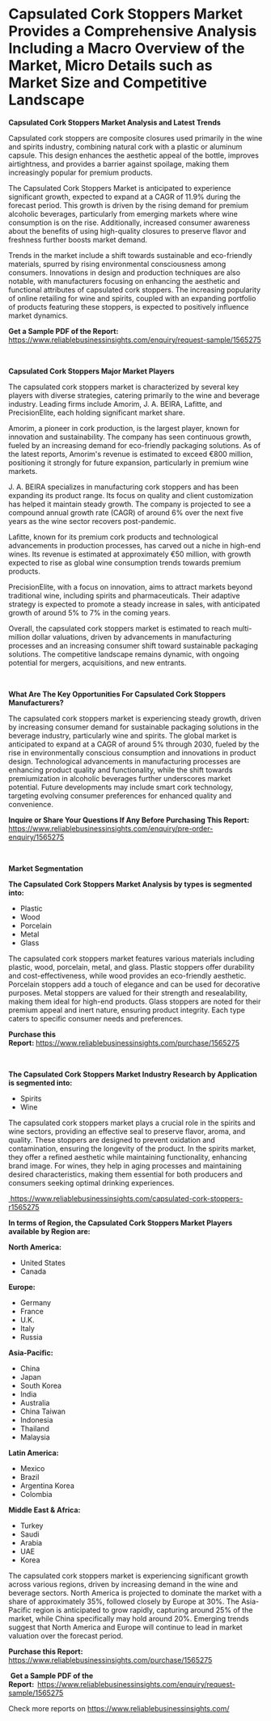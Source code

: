 <p><h1>Capsulated Cork Stoppers Market Provides a Comprehensive Analysis Including a Macro Overview of the Market, Micro Details such as Market Size and Competitive Landscape</h1></p><p><strong>Capsulated Cork Stoppers Market Analysis and Latest Trends</strong></p>
<p><p>Capsulated cork stoppers are composite closures used primarily in the wine and spirits industry, combining natural cork with a plastic or aluminum capsule. This design enhances the aesthetic appeal of the bottle, improves airtightness, and provides a barrier against spoilage, making them increasingly popular for premium products.</p><p>The Capsulated Cork Stoppers Market is anticipated to experience significant growth, expected to expand at a CAGR of 11.9% during the forecast period. This growth is driven by the rising demand for premium alcoholic beverages, particularly from emerging markets where wine consumption is on the rise. Additionally, increased consumer awareness about the benefits of using high-quality closures to preserve flavor and freshness further boosts market demand.</p><p>Trends in the market include a shift towards sustainable and eco-friendly materials, spurred by rising environmental consciousness among consumers. Innovations in design and production techniques are also notable, with manufacturers focusing on enhancing the aesthetic and functional attributes of capsulated cork stoppers. The increasing popularity of online retailing for wine and spirits, coupled with an expanding portfolio of products featuring these stoppers, is expected to positively influence market dynamics.</p></p>
<p><strong>Get a Sample PDF of the Report:&nbsp;</strong> <a href="https://www.reliablebusinessinsights.com/enquiry/request-sample/1565275?utm_campaign=3321&utm_medium=2&utm_source=Github&utm_content=ia&utm_term=02042025&utm_id=capsulated-cork-stoppers">https://www.reliablebusinessinsights.com/enquiry/request-sample/1565275</a></p>
<p>&nbsp;</p>
<p><strong>Capsulated Cork Stoppers Major Market Players</strong></p>
<p><p>The capsulated cork stoppers market is characterized by several key players with diverse strategies, catering primarily to the wine and beverage industry. Leading firms include Amorim, J. A. BEIRA, Lafitte, and PrecisionElite, each holding significant market share.</p><p>Amorim, a pioneer in cork production, is the largest player, known for innovation and sustainability. The company has seen continuous growth, fueled by an increasing demand for eco-friendly packaging solutions. As of the latest reports, Amorim's revenue is estimated to exceed €800 million, positioning it strongly for future expansion, particularly in premium wine markets.</p><p>J. A. BEIRA specializes in manufacturing cork stoppers and has been expanding its product range. Its focus on quality and client customization has helped it maintain steady growth. The company is projected to see a compound annual growth rate (CAGR) of around 6% over the next five years as the wine sector recovers post-pandemic.</p><p>Lafitte, known for its premium cork products and technological advancements in production processes, has carved out a niche in high-end wines. Its revenue is estimated at approximately €50 million, with growth expected to rise as global wine consumption trends towards premium products.</p><p>PrecisionElite, with a focus on innovation, aims to attract markets beyond traditional wine, including spirits and pharmaceuticals. Their adaptive strategy is expected to promote a steady increase in sales, with anticipated growth of around 5% to 7% in the coming years.</p><p>Overall, the capsulated cork stoppers market is estimated to reach multi-million dollar valuations, driven by advancements in manufacturing processes and an increasing consumer shift toward sustainable packaging solutions. The competitive landscape remains dynamic, with ongoing potential for mergers, acquisitions, and new entrants.</p></p>
<p>&nbsp;</p>
<p><strong>What Are The Key Opportunities For Capsulated Cork Stoppers Manufacturers?</strong></p>
<p><p>The capsulated cork stoppers market is experiencing steady growth, driven by increasing consumer demand for sustainable packaging solutions in the beverage industry, particularly wine and spirits. The global market is anticipated to expand at a CAGR of around 5% through 2030, fueled by the rise in environmentally conscious consumption and innovations in product design. Technological advancements in manufacturing processes are enhancing product quality and functionality, while the shift towards premiumization in alcoholic beverages further underscores market potential. Future developments may include smart cork technology, targeting evolving consumer preferences for enhanced quality and convenience.</p></p>
<p><strong>Inquire or Share Your Questions If Any Before Purchasing This Report:</strong> <a href="https://www.reliablebusinessinsights.com/enquiry/pre-order-enquiry/1565275?utm_campaign=3321&utm_medium=2&utm_source=Github&utm_content=ia&utm_term=02042025&utm_id=capsulated-cork-stoppers">https://www.reliablebusinessinsights.com/enquiry/pre-order-enquiry/1565275</a></p>
<p>&nbsp;</p>
<p><strong>Market Segmentation</strong></p>
<p><strong>The Capsulated Cork Stoppers Market Analysis by types is segmented into:</strong></p>
<p><ul><li>Plastic</li><li>Wood</li><li>Porcelain</li><li>Metal</li><li>Glass</li></ul></p>
<p><p>The capsulated cork stoppers market features various materials including plastic, wood, porcelain, metal, and glass. Plastic stoppers offer durability and cost-effectiveness, while wood provides an eco-friendly aesthetic. Porcelain stoppers add a touch of elegance and can be used for decorative purposes. Metal stoppers are valued for their strength and resealability, making them ideal for high-end products. Glass stoppers are noted for their premium appeal and inert nature, ensuring product integrity. Each type caters to specific consumer needs and preferences.</p></p>
<p><strong>Purchase this Report:&nbsp;</strong><a href="https://www.reliablebusinessinsights.com/purchase/1565275?utm_campaign=3321&utm_medium=2&utm_source=Github&utm_content=ia&utm_term=02042025&utm_id=capsulated-cork-stoppers">https://www.reliablebusinessinsights.com/purchase/1565275</a></p>
<p>&nbsp;</p>
<p><strong>The Capsulated Cork Stoppers Market Industry Research by Application is segmented into:</strong></p>
<p><ul><li>Spirits</li><li>Wine</li></ul></p>
<p><p>The capsulated cork stoppers market plays a crucial role in the spirits and wine sectors, providing an effective seal to preserve flavor, aroma, and quality. These stoppers are designed to prevent oxidation and contamination, ensuring the longevity of the product. In the spirits market, they offer a refined aesthetic while maintaining functionality, enhancing brand image. For wines, they help in aging processes and maintaining desired characteristics, making them essential for both producers and consumers seeking optimal drinking experiences.</p></p>
<p><a href="https://www.reliablebusinessinsights.com/capsulated-cork-stoppers-r1565275?utm_campaign=3321&utm_medium=2&utm_source=Github&utm_content=ia&utm_term=02042025&utm_id=capsulated-cork-stoppers">&nbsp;https://www.reliablebusinessinsights.com/capsulated-cork-stoppers-r1565275</a></p>
<p><strong>In terms of Region, the Capsulated Cork Stoppers Market Players available by Region are:</strong></p>
<p>
    <p> <strong> North America: </strong>
        <ul>
            <li>United States</li>
            <li>Canada</li>
        </ul>
        </p> 
    <p> <strong> Europe: </strong>
        <ul>
            <li>Germany</li>
            <li>France</li>
            <li>U.K.</li>
            <li>Italy</li>
            <li>Russia</li>
        </ul>
        </p> 
    <p> <strong> Asia-Pacific: </strong>
        <ul>
            <li>China</li>
            <li>Japan</li>
            <li>South Korea</li>
            <li>India</li>
            <li>Australia</li>
            <li>China Taiwan</li>
            <li>Indonesia</li>
            <li>Thailand</li>
            <li>Malaysia</li>
        </ul>
        </p> 
    <p> <strong> Latin America: </strong>
        <ul>
            <li>Mexico</li>
            <li>Brazil</li>
            <li>Argentina Korea</li>
            <li>Colombia</li>
        </ul>
        </p> 
    <p> <strong> Middle East & Africa: </strong>
        <ul>
            <li>Turkey</li>
            <li>Saudi</li>
            <li>Arabia</li>
            <li>UAE</li>
            <li>Korea</li>
        </ul>
    </p>
    </p>
<p><p>The capsulated cork stoppers market is experiencing significant growth across various regions, driven by increasing demand in the wine and beverage sectors. North America is projected to dominate the market with a share of approximately 35%, followed closely by Europe at 30%. The Asia-Pacific region is anticipated to grow rapidly, capturing around 25% of the market, while China specifically may hold around 20%. Emerging trends suggest that North America and Europe will continue to lead in market valuation over the forecast period.</p></p>
<p><strong>Purchase this Report: </strong><a href="https://www.reliablebusinessinsights.com/purchase/1565275?utm_campaign=3321&utm_medium=2&utm_source=Github&utm_content=ia&utm_term=02042025&utm_id=capsulated-cork-stoppers">https://www.reliablebusinessinsights.com/purchase/1565275</a></p>
<p>&nbsp;<strong>Get a Sample PDF of the Report:&nbsp;&nbsp;</strong><a href="https://www.reliablebusinessinsights.com/enquiry/request-sample/1565275?utm_campaign=3321&utm_medium=2&utm_source=Github&utm_content=ia&utm_term=02042025&utm_id=capsulated-cork-stoppers">https://www.reliablebusinessinsights.com/enquiry/request-sample/1565275</a></p>
<p><strong></strong></p>
<p>Check more reports on <a href="https://www.reliablebusinessinsights.com/?utm_campaign=3321&utm_medium=2&utm_source=Github&utm_content=ia&utm_term=02042025&utm_id=capsulated-cork-stoppers">https://www.reliablebusinessinsights.com/</a></p>